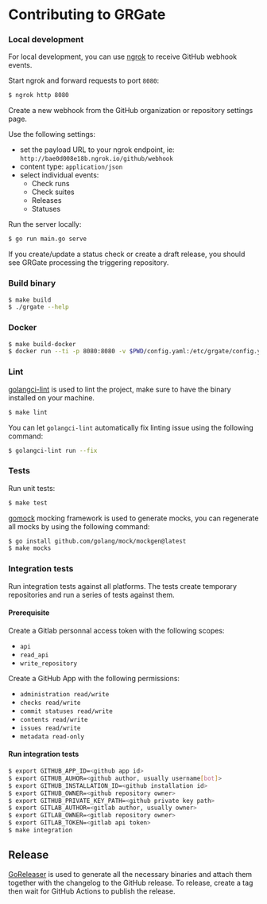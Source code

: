 Contributing to GRGate
======================

### Local development

For local development, you can use [ngrok](https://ngrok.com/) to receive
GitHub webhook events.

Start ngrok and forward requests to port `8080`:

```bash
$ ngrok http 8080
```

Create a new webhook from the GitHub organization or repository settings page.

Use the following settings:
- set the payload URL to your ngrok endpoint, ie:
  `http://bae0d008e18b.ngrok.io/github/webhook`
- content type: `application/json`
- select individual events:
  - Check runs
  - Check suites
  - Releases
  - Statuses

Run the server locally:
```bash
$ go run main.go serve
```

If you create/update a status check or create a draft release, you should see
GRGate processing the triggering repository.

### Build binary

```bash
$ make build
$ ./grgate --help
```

### Docker

```bash
$ make build-docker
$ docker run --ti -p 8080:8080 -v $PWD/config.yaml:/etc/grgate/config.yaml fikaworks/grgate
```

### Lint

[golangci-lint](https://golangci-lint.run) is used to lint the project, make
sure to have the binary installed on your machine.

```bash
$ make lint
```

You can let `golangci-lint` automatically fix linting issue using the following
command:

```bash
$ golangci-lint run --fix
```

### Tests

Run unit tests:

```bash
$ make test
```

[gomock](https://github.com/golang/mock) mocking framework is used to generate
mocks, you can regenerate all mocks by using the following command:

```bash
$ go install github.com/golang/mock/mockgen@latest
$ make mocks
```

### Integration tests

Run integration tests against all platforms. The tests create temporary
repositories and run a series of tests against them.

#### Prerequisite

Create a Gitlab personnal access token with the following scopes:
- `api`
- `read_api`
- `write_repository`

Create a GitHub App with the following permissions:
- `administration read/write`
- `checks read/write`
- `commit statuses read/write`
- `contents read/write`
- `issues read/write`
- `metadata read-only`

#### Run integration tests

```bash
$ export GITHUB_APP_ID=<github app id>
$ export GITHUB_AUHOR=<github author, usually username[bot]>
$ export GITHUB_INSTALLATION_ID=<github installation id>
$ export GITHUB_OWNER=<github repository owner>
$ export GITHUB_PRIVATE_KEY_PATH=<github private key path>
$ export GITLAB_AUTHOR=<gitlab author, usually owner>
$ export GITLAB_OWNER=<gitlab repository owner>
$ export GITLAB_TOKEN=<gitlab api token>
$ make integration
```

## Release

[GoReleaser](https://goreleaser.com/) is used to generate all the necessary
binaries and attach them together with the changelog to the GitHub release. To
release, create a tag then wait for GitHub Actions to publish the release.
